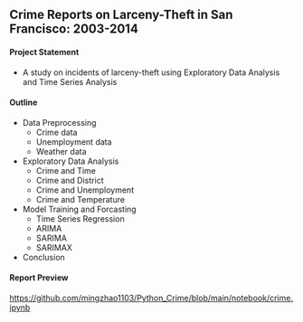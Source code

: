 ## Crime Reports on Larceny-Theft in San Francisco: 2003-2014

#### Project Statement 

- A study on incidents of larceny-theft using Exploratory Data Analysis and Time Series Analysis
 
#### Outline

- Data Preprocessing
  - Crime data
  - Unemployment data
  - Weather data
- Exploratory Data Analysis
  - Crime and Time
  - Crime and District
  - Crime and Unemployment
  - Crime and Temperature
- Model Training and Forcasting
  - Time Series Regression
  - ARIMA
  - SARIMA
  - SARIMAX
- Conclusion  

#### Report Preview

https://github.com/mingzhao1103/Python_Crime/blob/main/notebook/crime.ipynb

